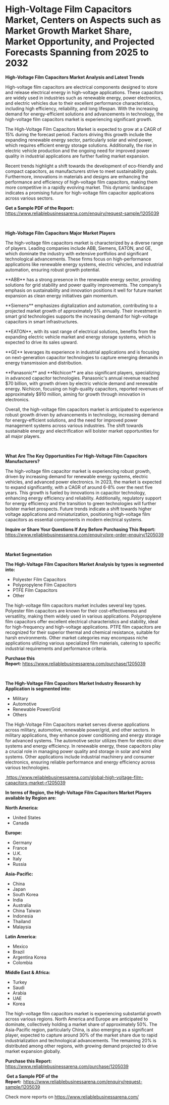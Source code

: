 <p><h1>High-Voltage Film Capacitors Market, Centers on Aspects such as Market Growth Market Share, Market Opportunity, and Projected Forecasts Spanning from 2025 to 2032</h1></p><p><strong>High-Voltage Film Capacitors Market Analysis and Latest Trends</strong></p>
<p><p>High-voltage film capacitors are electrical components designed to store and release electrical energy in high-voltage applications. These capacitors are widely used in industries such as renewable energy, power electronics, and electric vehicles due to their excellent performance characteristics, including high efficiency, reliability, and long lifespan. With the increasing demand for energy-efficient solutions and advancements in technology, the high-voltage film capacitors market is experiencing significant growth.</p><p>The High-Voltage Film Capacitors Market is expected to grow at a CAGR of 15% during the forecast period. Factors driving this growth include the expanding renewable energy sector, particularly solar and wind power, which requires efficient energy storage solutions. Additionally, the rise in electric vehicle production and the ongoing need for improved power quality in industrial applications are further fueling market expansion. </p><p>Recent trends highlight a shift towards the development of eco-friendly and compact capacitors, as manufacturers strive to meet sustainability goals. Furthermore, innovations in materials and designs are enhancing the performance and efficiency of high-voltage film capacitors, making them more competitive in a rapidly evolving market. This dynamic landscape indicates a promising future for high-voltage film capacitor applications across various sectors.</p></p>
<p><strong>Get a Sample PDF of the Report:&nbsp;</strong> <a href="https://www.reliablebusinessarena.com/enquiry/request-sample/1205039?utm_campaign=2515&utm_medium=2&utm_source=Github&utm_content=ia&utm_term=26032025&utm_id=high-voltage-film-capacitors">https://www.reliablebusinessarena.com/enquiry/request-sample/1205039</a></p>
<p>&nbsp;</p>
<p><strong>High-Voltage Film Capacitors Major Market Players</strong></p>
<p><p>The high-voltage film capacitors market is characterized by a diverse range of players. Leading companies include ABB, Siemens, EATON, and GE, which dominate the industry with extensive portfolios and significant technological advancements. These firms focus on high-performance applications like renewable energy systems, electric vehicles, and industrial automation, ensuring robust growth potential.</p><p>**ABB** has a strong presence in the renewable energy sector, providing solutions for grid stability and power quality improvements. The company’s emphasis on sustainability and innovation positions it well for future market expansion as clean energy initiatives gain momentum.</p><p>**Siemens** emphasizes digitalization and automation, contributing to a projected market growth of approximately 5% annually. Their investment in smart grid technologies supports the increasing demand for high-voltage capacitors in smart infrastructures.</p><p>**EATON**, with its vast range of electrical solutions, benefits from the expanding electric vehicle market and energy storage systems, which is expected to drive its sales upward.</p><p>**GE** leverages its experience in industrial applications and is focusing on next-generation capacitor technologies to capture emerging demands in energy transmission and distribution.</p><p>**Panasonic** and **Nichicon** are also significant players, specializing in advanced capacitor technologies. Panasonic's annual revenue reached $70 billion, with growth driven by electric vehicle demand and renewable energy. Nichicon, focusing on high-quality capacitors, reported revenues of approximately $910 million, aiming for growth through innovation in electronics.</p><p>Overall, the high-voltage film capacitors market is anticipated to experience robust growth driven by advancements in technology, increasing demand for energy-efficient solutions, and the need for improved power management systems across various industries. The shift towards sustainable energy and electrification will bolster market opportunities for all major players.</p></p>
<p>&nbsp;</p>
<p><strong>What Are The Key Opportunities For High-Voltage Film Capacitors Manufacturers?</strong></p>
<p><p>The high-voltage film capacitor market is experiencing robust growth, driven by increasing demand for renewable energy systems, electric vehicles, and advanced power electronics. In 2023, the market is expected to expand significantly, with a CAGR of around 6-8% over the next five years. This growth is fueled by innovations in capacitor technology, enhancing energy efficiency and reliability. Additionally, regulatory support for energy efficiency and the transition to green technologies will further bolster market prospects. Future trends indicate a shift towards higher voltage applications and miniaturization, positioning high-voltage film capacitors as essential components in modern electrical systems.</p></p>
<p><strong>Inquire or Share Your Questions If Any Before Purchasing This Report:</strong> <a href="https://www.reliablebusinessarena.com/enquiry/pre-order-enquiry/1205039?utm_campaign=2515&utm_medium=2&utm_source=Github&utm_content=ia&utm_term=26032025&utm_id=high-voltage-film-capacitors">https://www.reliablebusinessarena.com/enquiry/pre-order-enquiry/1205039</a></p>
<p>&nbsp;</p>
<p><strong>Market Segmentation</strong></p>
<p><strong>The High-Voltage Film Capacitors Market Analysis by types is segmented into:</strong></p>
<p><ul><li>Polyester Film Capacitors</li><li>Polypropylene Film Capacitors</li><li>PTFE Film Capacitors</li><li>Other</li></ul></p>
<p><p>The high-voltage film capacitors market includes several key types. Polyester film capacitors are known for their cost-effectiveness and versatility, making them widely used in various applications. Polypropylene film capacitors offer excellent electrical characteristics and stability, ideal for high-frequency and high-voltage applications. PTFE film capacitors are recognized for their superior thermal and chemical resistance, suitable for harsh environments. Other market categories may encompass niche applications utilizing various specialized film materials, catering to specific industrial requirements and performance criteria.</p></p>
<p><strong>Purchase this Report:&nbsp;</strong><a href="https://www.reliablebusinessarena.com/purchase/1205039?utm_campaign=2515&utm_medium=2&utm_source=Github&utm_content=ia&utm_term=26032025&utm_id=high-voltage-film-capacitors">https://www.reliablebusinessarena.com/purchase/1205039</a></p>
<p>&nbsp;</p>
<p><strong>The High-Voltage Film Capacitors Market Industry Research by Application is segmented into:</strong></p>
<p><ul><li>Military</li><li>Automotive</li><li>Renewable Power/Grid</li><li>Others</li></ul></p>
<p><p>The High-Voltage Film Capacitors market serves diverse applications across military, automotive, renewable power/grid, and other sectors. In military applications, they enhance power conditioning and energy storage for advanced systems. The automotive sector utilizes them for electric drive systems and energy efficiency. In renewable energy, these capacitors play a crucial role in managing power quality and storage in solar and wind systems. Other applications include industrial machinery and consumer electronics, ensuring reliable performance and energy efficiency across various technologies.</p></p>
<p><a href="https://www.reliablebusinessarena.com/global-high-voltage-film-capacitors-market-r1205039?utm_campaign=2515&utm_medium=2&utm_source=Github&utm_content=ia&utm_term=26032025&utm_id=high-voltage-film-capacitors">&nbsp;https://www.reliablebusinessarena.com/global-high-voltage-film-capacitors-market-r1205039</a></p>
<p><strong>In terms of Region, the High-Voltage Film Capacitors Market Players available by Region are:</strong></p>
<p>
    <p> <strong> North America: </strong>
        <ul>
            <li>United States</li>
            <li>Canada</li>
        </ul>
        </p> 
    <p> <strong> Europe: </strong>
        <ul>
            <li>Germany</li>
            <li>France</li>
            <li>U.K.</li>
            <li>Italy</li>
            <li>Russia</li>
        </ul>
        </p> 
    <p> <strong> Asia-Pacific: </strong>
        <ul>
            <li>China</li>
            <li>Japan</li>
            <li>South Korea</li>
            <li>India</li>
            <li>Australia</li>
            <li>China Taiwan</li>
            <li>Indonesia</li>
            <li>Thailand</li>
            <li>Malaysia</li>
        </ul>
        </p> 
    <p> <strong> Latin America: </strong>
        <ul>
            <li>Mexico</li>
            <li>Brazil</li>
            <li>Argentina Korea</li>
            <li>Colombia</li>
        </ul>
        </p> 
    <p> <strong> Middle East & Africa: </strong>
        <ul>
            <li>Turkey</li>
            <li>Saudi</li>
            <li>Arabia</li>
            <li>UAE</li>
            <li>Korea</li>
        </ul>
    </p>
    </p>
<p><p>The high-voltage film capacitors market is experiencing substantial growth across various regions. North America and Europe are anticipated to dominate, collectively holding a market share of approximately 50%. The Asia-Pacific region, particularly China, is also emerging as a significant player, expected to capture around 30% of the market share due to rapid industrialization and technological advancements. The remaining 20% is distributed among other regions, with growing demand projected to drive market expansion globally.</p></p>
<p><strong>Purchase this Report: </strong><a href="https://www.reliablebusinessarena.com/purchase/1205039?utm_campaign=2515&utm_medium=2&utm_source=Github&utm_content=ia&utm_term=26032025&utm_id=high-voltage-film-capacitors">https://www.reliablebusinessarena.com/purchase/1205039</a></p>
<p>&nbsp;<strong>Get a Sample PDF of the Report:&nbsp;&nbsp;</strong><a href="https://www.reliablebusinessarena.com/enquiry/request-sample/1205039?utm_campaign=2515&utm_medium=2&utm_source=Github&utm_content=ia&utm_term=26032025&utm_id=high-voltage-film-capacitors">https://www.reliablebusinessarena.com/enquiry/request-sample/1205039</a></p>
<p><strong></strong></p>
<p>Check more reports on <a href="https://www.reliablebusinessarena.com/?utm_campaign=2515&utm_medium=2&utm_source=Github&utm_content=ia&utm_term=26032025&utm_id=high-voltage-film-capacitors">https://www.reliablebusinessarena.com/</a></p>